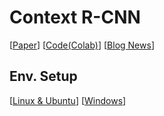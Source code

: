 # Context R-CNN
[[Paper](https://arxiv.org/abs/1912.03538)] [[Code(Colab)](https://github.com/tensorflow/models/blob/master/research/object_detection/colab_tutorials/context_rcnn_tutorial.ipynb)] [[Blog News](https://ai.googleblog.com/2020/06/leveraging-temporal-context-for-object.html?utm_source=feedburner&utm_medium=feed&utm_campaign=Feed:+blogspot/gJZg+(Google+AI+Blog)&m=1)]
## Env. Setup
[[Linux & Ubuntu](https://github.com/tensorflow/models/blob/master/research/object_detection/g3doc/installation.md)] [[Windows](https://www.youtube.com/watch?v=qDm_YOwP2zY&t=314s)]
